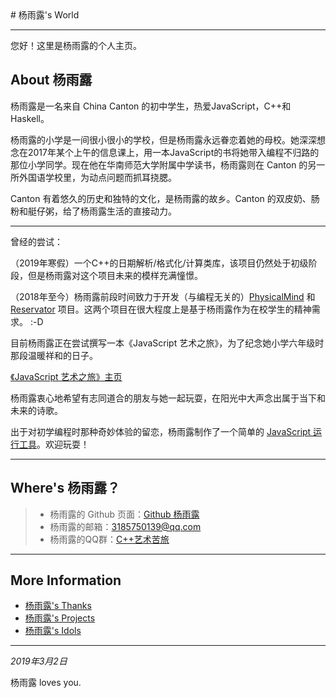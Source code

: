 <link rel="icon" type="image/x-icon"
 href="/favicon.ico">
# 杨雨露's World

---

您好！这里是杨雨露的个人主页。



## About 杨雨露

杨雨露是一名来自 China Canton 的初中学生，热爱JavaScript，C++和Haskell。

杨雨露的小学是一间很小很小的学校，但是杨雨露永远眷恋着她的母校。她深深想念在2017年某个上午的信息课上，用一本JavaScript的书将她带入编程不归路的那位小学同学。现在他在华南师范大学附属中学读书，杨雨露则在 Canton 的另一所外国语学校里，为动点问题而抓耳挠腮。

Canton 有着悠久的历史和独特的文化，是杨雨露的故乡。Canton 的双皮奶、肠粉和艇仔粥，给了杨雨露生活的直接动力。



---

曾经的尝试：

（2019年寒假）一个C++的日期解析/格式化/计算类库，该项目仍然处于初级阶段，但是杨雨露对这个项目未来的模样充满憧憬。

（2018年至今）杨雨露前段时间致力于开发（与编程无关的）[PhysicalMind](https://tanpero.github.io/physicalmind-project) 和
[Reservator](https://github.com/tanpero/Reservator) 项目。这两个项目在很大程度上是基于杨雨露作为在校学生的精神需求。 :-D





目前杨雨露正在尝试撰写一本《JavaScript 艺术之旅》，为了纪念她小学六年级时那段温暖祥和的日子。

[《JavaScript 艺术之旅》主页](book)



杨雨露衷心地希望有志同道合的朋友与她一起玩耍，在阳光中大声念出属于当下和未来的诗歌。



出于对初学编程时那种奇妙体验的留恋，杨雨露制作了一个简单的 [JavaScript 运行工具](runner/runner.html)。欢迎玩耍！

---

## Where's 杨雨露？

> - 杨雨露的 Github 页面：[Github 杨雨露](https://github.com/tanpero/)
> - 杨雨露的邮箱：[3185750139@qq.com](mailto:3185750139@qq.com)
> - 杨雨露的QQ群：[C++艺术苦旅](https://jq.qq.com/?_wv=1027&k=5HM7fwn)

---
## More Information
- [杨雨露's Thanks](https://tanpero.github.io/profile)
- [杨雨露's Projects](https://tanpero.github.io/projects)
- [杨雨露's Idols](https://tanpero.github.io/idols)

---

*2019年3月2日*

杨雨露 loves you.




<script src="/assets/common.js"></script>

<script>
    cleanPage();
</script>




